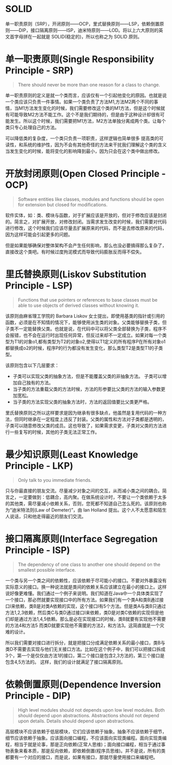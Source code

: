 # SOLID

单一职责原则（SRP），开闭原则——OCP，里式替换原则——LSP，依赖倒置原则——DIP，接口隔离原则——ISP，迪米特原则——LOD。将以上六大原则的英文首字母拼在一起就是 SOLID(稳定的)，所以也称之为 SOLID 原则。

# 单一职责原则(Single Responsibility Principle - SRP)

> There should never be more than one reason for a class to change.

单一职责原则的定义是就一个类而言，应该仅有一个引起他变化的原因。也就是说一个类应该只负责一件事情。如果一个类负责了方法M1,方法M2两个不同的事情，当M1方法发生变化的时候，我们需要修改这个类的M1方法，但是这个时候就有可能导致M2方法不能工作。这个不是我们期待的，但是由于这种设计却很有可能发生。所以这个时候，我们需要把M1方法，M2方法单独分离成两个类。让每个类只专心处理自己的方法。

可以降低类的复杂度，一个类只负责一项职责，这样逻辑也简单很多 提高类的可读性，和系统的维护性，因为不会有其他奇怪的方法来干扰我们理解这个类的含义 当发生变化的时候，能将变化的影响降到最小，因为只会在这个类中做出修改。

# 开放封闭原则(Open Closed Principle - OCP)

> Software entities like classes, modules and functions should be open for extension but closed for modifications.

软件实体，如：类、模块与函数，对于扩展应该是开放的，但对于修改应该是封闭的。简言之，对扩展开放，对修改封闭。当需求发生改变的时候，我们需要对代码进行修改，这个时候我们应该尽量去扩展原来的代码，而不是去修改原来的代码，因为这样可能会引起更多的问题。

但是如果能够确保对整体架构不会产生任何影响，那么也没必要搞得那么复杂了，直接改这个类吧。有时候过度拘泥模式而导致代码膨胀反而得不偿失。


# 里氏替换原则(Liskov Substitution Principle - LSP)

> Functions that use pointers or references to base classes must be able to use objects of derived classes without knowing it.

该原则由麻省理工学院的 Barbara Liskov 女士提出，即使用基类的指针或引用的函数，必须是在不知情的情况下，能够使用派生类的对象。父类能够替换子类，但子类不一定能替换父类。也就是说，在代码中可以将父类全部替换为子类，程序不会报错，也不会在运行时出现任何异常，但反过来却不一定成立。如果对每一个类型为T1的对象o1,都有类型为T2的对象o2,使得以T1定义的所有程序P在所有对象o1都替换成o2的时候，程序P的行为都没有发生变化，那么类型T2是类型T1的子类型。

该原则包含以下几层要求：

- 子类可以实现父类的抽象方法，但是不能覆盖父类的非抽象方法。
子类可以增加自己独有的方法。
- 当子类的方法重载父类的方法时候，方法的形参要比父类的方法的输入参数更加宽松。
- 当子类的方法实现父类的抽象方法时，方法的返回值要比父类更严格。

里氏替换原则之所以这样要求是因为继承有很多缺点，他虽然是复用代码的一种方法，但同时继承在一定程度上违反了封装。父类的属性和方法对子类都是透明的，子类可以随意修改父类的成员。这也导致了，如果需求变更，子类对父类的方法进行一些复写的时候，其他的子类无法正常工作。

# 最少知识原则(Least Knowledge Principle - LKP)

> Only talk to you immediate friends.

只与你最直接的朋友交流。尽量减少对象之间的交互，从而减小类之间的耦合。简言之，一定要做到：低耦合，高内聚。在做系统设计时，不要让一个类依赖于太多的其他类，需尽量减小依赖关系，否则，您死都不知道自己怎么死的。该原则也称为“迪米特法则(Law of Demeter)”，由 Ian Holland 提出。这个人不太愿意和陌生人说话，只和他走得最近的朋友们交流。

# 接口隔离原则(Interface Segregation Principle - ISP)

> The dependency of one class to another one should depend on the smallest possible interface.

一个类与另一个类之间的依赖性，应该依赖于尽可能小的接口。不要对外暴露没有实际意义的接口。换一种说法就是类间的依赖关系应该建立在最小的接口上。这样说好像更难懂。我们通过一个例子来说明。我们知道在Java中一个具体类实现了一个接口，那必然就要实现接口中的所有方法。如果我们有一个类A和类B通过接口I来依赖，类B是对类A依赖的实现，这个接口I有5个方法。但是类A与类B只通过方法1,2,3依赖，然后类C与类D通过接口I来依赖，类D是对类C依赖的实现但是他们却是通过方法1,4,5依赖。那么是必在实现接口的时候，类B就要有实现他不需要的方法4和方法5 而类D就要实现他不需要的方法2，和方法3。这简直就是一个灾难的设计。

所以我们需要对接口进行拆分，就是把接口分成满足依赖关系的最小接口，类B与类D不需要去实现与他们无关接口方法。比如在这个例子中，我们可以把接口拆成3个，第一个是仅仅由方法1的接口，第二个接口是包含2,3方法的，第三个接口是包含4,5方法的。 这样，我们的设计就满足了接口隔离原则。

# 依赖倒置原则(Dependence Inversion Principle - DIP)

> High level modules should not depends upon low level modules. Both should depend upon abstractions. Abstractions should not depend upon details. Details should depend upon abstractions.

高层模块不应该依赖于低层模块，它们应该依赖于抽象。抽象不应该依赖于细节，细节应该依赖于抽象。应该面向接口编程，不应该面向实现类编程。面向实现类编程，相当于就是论事，那是正向依赖(正常人思维)；面向接口编程，相当于通过事物表象来看本质，那是反向依赖，即依赖倒置(程序员思维)。并不是说，所有的类都要有一个对应的接口，而是说，如果有接口，那就尽量使用接口来编程吧。


